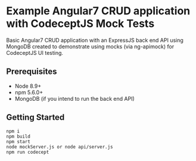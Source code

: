# Example Angular7 CRUD application with CodeceptJS Mock Tests

Basic Angular7 CRUD application with an ExpressJS back end API using MongoDB created to demonstrate using mocks (via ng-apimock) for CodeceptJS UI testing.

## Prerequisites ##

- Node 8.9+
- npm 5.6.0+
- MongoDB (if you intend to run the back end API)

## Getting Started

```
npm i
npm build
npm start
node mockServer.js or node api/server.js
npm run codecept
```
